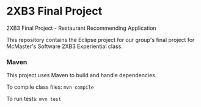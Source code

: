 # 2XB3 Final Project
2XB3 Final Project - Restaurant Recommending Application

This repository contains the Eclipse project for our group's
final project for McMaster's Software 2XB3 Experiential
class.

### Maven
This project uses Maven to build and handle dependencies.

To compile class files:
`mvn compile`

To run tests:
`mvn test`
